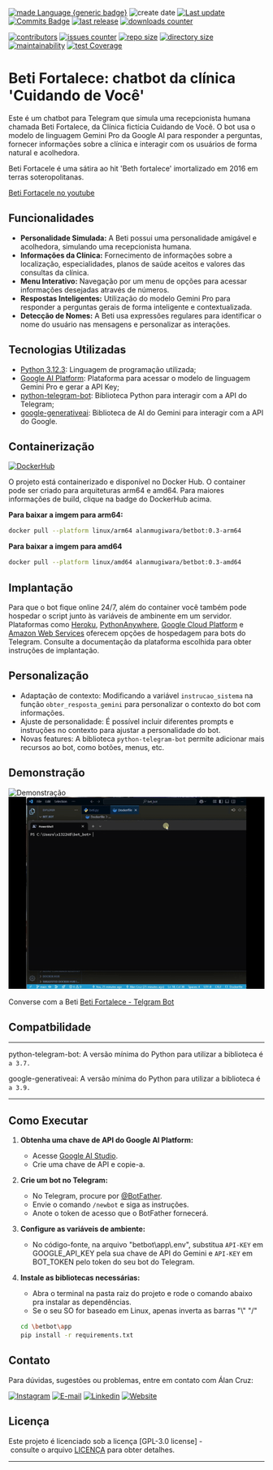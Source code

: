 [![made Language {generic badge}](https://img.shields.io/badge/Made%20with-Python-8A2BE2)](https://github.com/alanmugiwara)
![create date](https://img.shields.io/badge/Created-May%2011,%202024-8A2BE2)
[![Last update](https://img.shields.io/github/last-commit/alanmugiwara/betbot?color=8A2BE2&label=Last%20Commit)](https://github.com/alanmugiwara/alanmugiwara)
[![Commits Badge](https://img.shields.io/github/commit-activity/m/alanmugiwara/betbot.svg?color=8A2BE2)](https://github.com/alanmugiwara)
[![last release](https://img.shields.io/github/v/release/alanmugiwara/betbot?color=8A2BE2&label=release&style=flat)](https://github.com/alanmugiwara)
[![downloads counter](https://img.shields.io/github/downloads/alanmugiwara/betbot/total?color=8A2BE2)](https://github.com/alanmugiwara)

[![contributors](https://img.shields.io/github/contributors/alanmugiwara/betbot?color=8A2BE2)](https://github.com/alanmugiwara)
[![issues counter](https://img.shields.io/github/issues/alanmugiwara/betbot?color=8A2BE2)](https://github.com/alanmugiwara)
[![repo size](https://img.shields.io/github/repo-size/alanmugiwara/betbot?color=8A2BE2)](https://github.com/alanmugiwara)
[![directory size](https://img.shields.io/github/directory-file-count/alanmugiwara/betbot?color=8A2BE2)](https://github.com/alanmugiwara)
[![maintainability](https://api.codeclimate.com/v1/badges/6982b78246699cd2458f/maintainability)](https://codeclimate.com/github/alanmugiwara/betbot/maintainability)
[![test Coverage](https://api.codeclimate.com/v1/badges/6982b78246699cd2458f/test_coverage)](https://codeclimate.com/github/alanmugiwara/betbot/test_coverage)

# Beti Fortalece: chatbot da clínica 'Cuidando de Você'
Este é um chatbot para Telegram que simula uma recepcionista humana chamada Beti Fortalece, da Clínica fictícia Cuidando de Você. O bot usa o modelo de linguagem Gemini Pro da Google AI para responder a perguntas, fornecer informações sobre a clínica e interagir com os usuários de forma natural e acolhedora.

Beti Fortacele é uma sátira ao hit 'Beth fortalece' imortalizado em 2016 em terras soteropolitanas.

[Beti Fortacele no youtube](https://www.youtube.com/watch?v=sPK7JUE68dU)

## Funcionalidades
- **Personalidade Simulada:** A Beti possui uma personalidade amigável e acolhedora, simulando uma recepcionista humana.
- **Informações da Clínica:** Fornecimento de informações sobre a localização, especialidades, planos de saúde aceitos e valores das consultas da clínica.
- **Menu Interativo:** Navegação por um menu de opções para acessar informações desejadas através de números.
- **Respostas Inteligentes:** Utilização do modelo Gemini Pro para responder a perguntas gerais de forma inteligente e contextualizada.
- **Detecção de Nomes:** A Beti usa expressões regulares para identificar o nome do usuário nas mensagens e personalizar as interações.

## Tecnologias Utilizadas
- [Python 3.12.3](https://www.python.org/downloads/release/python-3123//): Linguagem de programação utilizada;
- [Google AI Platform](https://aistudio.google.com/app/): Plataforma para acessar o modelo de linguagem Gemini Pro e gerar a API Key;
- [python-telegram-bot](https://github.com/python-telegram-bot/python-telegram-bot): Biblioteca Python para interagir com a API do Telegram;
- [google-generativeai](https://pypi.org/project/google-generativeai/): Biblioteca de AI do Gemini para interagir com a API do Google.

## Containerização
[![DockerHub](https://img.shields.io/badge/Docker%20Hub-Betbot-2496ED?logo=docker)](https://hub.docker.com/r/alanmugiwara/betbot)

O projeto está containerizado e disponível no Docker Hub. O container pode ser criado para arquiteturas arm64 e amd64. Para maiores informações de build, clique na badge do DockerHub acima.

**Para baixar a imgem para arm64:**

```bash
docker pull --platform linux/arm64 alanmugiwara/betbot:0.3-arm64
```

**Para baixar a imgem para amd64**

```bash
docker pull --platform linux/amd64 alanmugiwara/betbot:0.3-amd64
```

## Implantação

Para que o bot fique online 24/7, além do container você também pode hospedar o script junto às variáveis de ambinente em um servidor. Plataformas como [Heroku](https://www.heroku.com/), [PythonAnywhere](https://www.pythonanywhere.com/), [Google Cloud Platform](https://cloud.google.com/) e [Amazon Web Services](https://aws.amazon.com/) oferecem opções de hospedagem para bots do Telegram. Consulte a documentação da plataforma escolhida para obter instruções de implantação.

## Personalização
- Adaptação de contexto: Modificando a variável `instrucao_sistema` na função `obter_resposta_gemini` para personalizar o contexto do bot com informações.
- Ajuste de personalidade: É possível incluir diferentes prompts e instruções no contexto para ajustar a personalidade do bot.
- Novas features: A biblioteca `python-telegram-bot` permite adicionar mais recursos ao bot, como botões, menus, etc.

## Demonstração
![Demonstração](https://github.com/alanmugiwara/betibot/blob/main/beti_demo.gif?raw=true)
![Demonstração](https://github.com/alanmugiwara/alanmugiwara.github.io/blob/main/img/bet_demo.gif?raw=true)

Converse com a Beti [Beti Fortalece - Telgram Bot](https://t.me/BetiFortalece_bot)

## Compatbilidade
---

python-telegram-bot: A versão mínima do Python para utilizar a biblioteca é `a 3.7.`

google-generativeai: A versão mínima do Python para utilizar a biblioteca é `a 3.9.`

---

## Como Executar
1. **Obtenha uma chave de API do Google AI Platform:**

   - Acesse [Google AI Studio](https://aistudio.google.com/app/).
   - Crie uma chave de API e copie-a.

2. **Crie um bot no Telegram:**

   - No Telegram, procure por [@BotFather](https://t.me/BotFather).
   - Envie o comando `/newbot` e siga as instruções.
   - Anote o token de acesso que o BotFather fornecerá.

3. **Configure as variáveis de ambiente:**

   - No código-fonte, na arquivo "betbot\app\\.env", substitua `API-KEY` em GOOGLE_API_KEY pela sua chave de API do Gemini e `API-KEY` em BOT_TOKEN pelo token do seu bot do Telegram.

4. **Instale as bibliotecas necessárias:**
   - Abra o terminal na pasta raiz do projeto e rode o comando abaixo pra instalar as dependências.
   - Se o seu SO for baseado em Linux, apenas inverta as barras "\\" "/"
   ```bash
   cd \betbot\app
   pip install -r requirements.txt
   ```

## Contato
Para dúvidas, sugestões ou problemas, entre em contato com Álan Cruz:

<a href="https://instagram.com/alancruz_tec" target="_blank"><img loading="lazy" src="https://img.shields.io/badge/-Instagram-%23E4405F?style=for-the-badge&logo=instagram&logoColor=white" alt="Instagram"></a>
<a href="mailto:contato@alancruztec.com.br"><img loading="lazy" src="https://img.shields.io/badge/E--Mail-D14836?style=for-the-badge&logo=gmail&logoColor=white" alt="E-mail"></a>
<a href="https://linkedin.com/in/alansilvadacruz" target="_blank"><img loading="lazy" src="https://img.shields.io/badge/-LinkedIn-%230077B5?style=for-the-badge&logo=linkedin&logoColor=white" alt="Linkedin"></a>
<a href="https://alancruztec.com.br" target="_blank"><img loading="lazy" src="https://img.shields.io/badge/-My%20Website-%230077B5?style=for-the-badge&logo=wordpress&logoColor=white" alt="Website"></a>

## Licença
Este projeto é licenciado sob a licença [GPL-3.0 license] - consulte o arquivo [LICENÇA](https://github.com/alanmugiwara/betbot?tab=GPL-3.0-1-ov-file) para obter detalhes.

---
